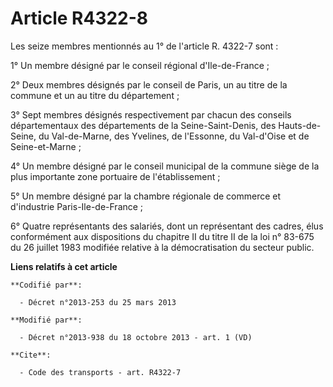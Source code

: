 # Article R4322-8

Les seize membres mentionnés au 1° de l'article R. 4322-7 sont : 

1° Un membre désigné par le conseil régional d'Ile-de-France ; 

2° Deux membres désignés par le conseil de Paris, un au titre de la commune et un au titre du département ; 

3° Sept membres désignés respectivement par chacun des conseils départementaux des départements de la Seine-Saint-Denis, des
Hauts-de-Seine, du Val-de-Marne, des Yvelines, de l'Essonne, du Val-d'Oise et de Seine-et-Marne ; 

4° Un membre désigné par le conseil municipal de la commune siège de la plus importante zone portuaire de l'établissement ; 

5° Un membre désigné par la chambre régionale de commerce et d'industrie Paris-Ile-de-France ; 

6° Quatre représentants des salariés, dont un représentant des cadres, élus conformément aux dispositions du chapitre II du
titre II de la loi n° 83-675 du 26 juillet 1983 modifiée relative à la démocratisation du secteur public.

**Liens relatifs à cet article**

	**Codifié par**:

	  - Décret n°2013-253 du 25 mars 2013

	**Modifié par**:

	  - Décret n°2013-938 du 18 octobre 2013 - art. 1 (VD)

	**Cite**:

	  - Code des transports - art. R4322-7
